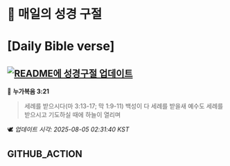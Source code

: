 # 🙏 매일의 성경 구절
# [Daily Bible verse]
## [![README에 성경구절 업데이트](https://github.com/DONGSUKA/first_test/actions/workflows/update-readme-bible.yml/badge.svg)](https://github.com/DONGSUKA/first_test/actions/workflows/update-readme-bible.yml)
<!-- START_BIBLE_VERSE -->
📖 **누가복음 3:21**
> 세례를 받으시다(마 3:13-17; 막 1:9-11) 백성이 다 세례를 받을새 예수도 세례를 받으시고 기도하실 때에 하늘이 열리며

🕊️ _업데이트 시각: 2025-08-05 02:31:40 KST_
  <!-- END_BIBLE_VERSE -->
## GITHUB_ACTION

